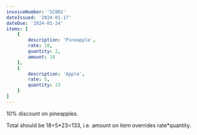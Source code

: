 ```yaml
---
invoiceNumber: 'SC002'
dateIssued: '2024-01-17'
dateDue: '2024-01-24'
items: [
    {
        description: 'Pineapple',
        rate: 10,
        quantity: 2,
        amount: 18
    },
    {
        description: 'Apple',
        rate: 5,
        quantity: 23
    }
]
---
```

10% discount on pineapples.

Total should be 18+5\*23=133, i.e. amount on item overrides rate\*quantity.
